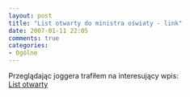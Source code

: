 ```yaml
---
layout: post
title: "List otwarty do ministra oświaty - link"
date: 2007-01-11 22:05
comments: true
categories:
- Ogólne
---
```

<p>Przeglądając joggera trafiłem na interesujący wpis:<br>
<a href="http://kayo.jogger.pl/2007/01/11/wklejone-z-frondy/" class="external" rel="external">List otwarty</a></p>
		